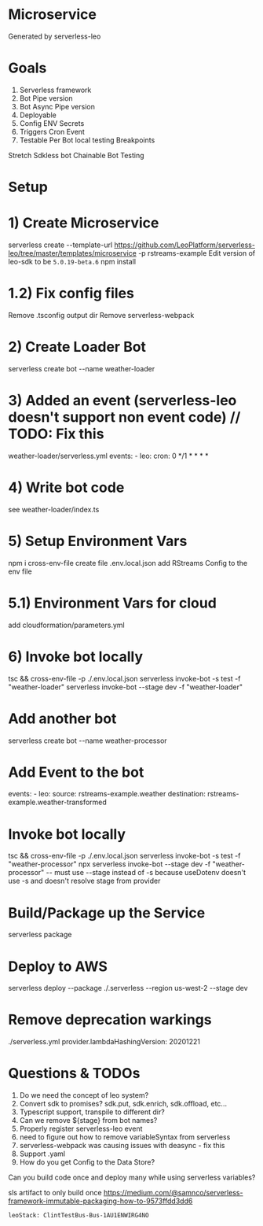 # Microservice
Generated by serverless-leo

# Goals
1) Serverless framework
2) Bot Pipe version
3) Bot Async Pipe version
4) Deployable
5) Config
	ENV
	Secrets
6) Triggers
	Cron
	Event
7) Testable
	Per Bot local testing
	Breakpoints

Stretch
Sdkless bot
Chainable Bot Testing


# Setup

# 1) Create Microservice
serverless create --template-url https://github.com/LeoPlatform/serverless-leo/tree/master/templates/microservice -p rstreams-example
Edit version of leo-sdk to be `5.0.19-beta.6`
npm install

# 1.2) Fix config files
Remove .tsconfig output dir
Remove serverless-webpack

# 2) Create Loader Bot
serverless create bot --name weather-loader

# 3) Added an event (serverless-leo doesn't support non event code) // TODO: Fix this
weather-loader/serverless.yml
  events:
    - leo:
        cron: 0 */1 * * * * 

# 4) Write bot code
see weather-loader/index.ts

# 5) Setup Environment Vars
npm i cross-env-file
create file .env.local.json
add RStreams Config to the env file

# 5.1) Environment Vars for cloud
add cloudformation/parameters.yml


# 6) Invoke bot locally
 tsc && cross-env-file -p ./.env.local.json serverless invoke-bot -s test -f "weather-loader"
 serverless invoke-bot --stage dev -f "weather-loader"

# Add another bot
serverless create bot --name weather-processor

# Add Event to the bot
  events:
    - leo:
        source: rstreams-example.weather
        destination: rstreams-example.weather-transformed

# Invoke bot locally
 tsc && cross-env-file -p ./.env.local.json serverless invoke-bot -s test -f "weather-processor"
 npx serverless invoke-bot --stage dev -f "weather-processor"
  --  must use --stage instead of -s because useDotenv doesn't use -s  and doesn't resolve stage from provider

# Build/Package up the Service
serverless package

# Deploy to AWS
serverless deploy --package ./.serverless --region us-west-2 --stage dev


# Remove deprecation warkings
./serverless.yml
provider.lambdaHashingVersion: 20201221

# Questions & TODOs
1) Do we need the concept of leo system?
2) Convert sdk to promises?  sdk.put, sdk.enrich, sdk.offload, etc...
3) Typescript support, transpile to different dir?
4) Can we remove ${stage} from bot names?
5) Properly register serverless-leo event
6) need to figure out how to remove variableSyntax from serverless
7) serverless-webpack was causing issues with deasync - fix this
8) Support .yaml
9) How do you get Config to the Data Store?


Can you build code once and deploy many while using serverless variables?

sls artifact to only build once https://medium.com/@samnco/serverless-framework-immutable-packaging-how-to-9573ffdd3dd6


    leoStack: ClintTestBus-Bus-1AU1ENWIRG4NO
